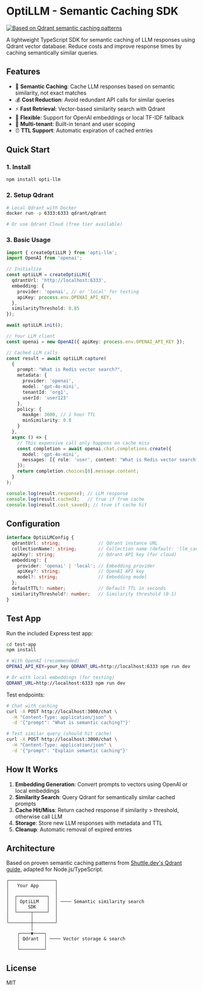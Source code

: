 # OptiLLM - Semantic Caching SDK

[![Based on Qdrant semantic caching patterns](https://img.shields.io/badge/Based%20on-Qdrant%20Semantic%20Caching-blue)](https://www.shuttle.dev/blog/2024/05/30/semantic-caching-qdrant-rust)

A lightweight TypeScript SDK for semantic caching of LLM responses using Qdrant vector database. Reduce costs and improve response times by caching semantically similar queries.

## Features

- 🚀 **Semantic Caching**: Cache LLM responses based on semantic similarity, not exact matches
- 💰 **Cost Reduction**: Avoid redundant API calls for similar queries
- ⚡ **Fast Retrieval**: Vector-based similarity search with Qdrant
- 🔧 **Flexible**: Support for OpenAI embeddings or local TF-IDF fallback
- 🏢 **Multi-tenant**: Built-in tenant and user scoping
- ⏰ **TTL Support**: Automatic expiration of cached entries

## Quick Start

### 1. Install

```bash
npm install opti-llm
```

### 2. Setup Qdrant

```bash
# Local Qdrant with Docker
docker run -p 6333:6333 qdrant/qdrant

# Or use Qdrant Cloud (free tier available)
```

### 3. Basic Usage

```typescript
import { createOptiLLM } from 'opti-llm';
import OpenAI from 'openai';

// Initialize
const optiLLM = createOptiLLM({
  qdrantUrl: 'http://localhost:6333',
  embedding: {
    provider: 'openai', // or 'local' for testing
    apiKey: process.env.OPENAI_API_KEY,
  },
  similarityThreshold: 0.85
});

await optiLLM.init();

// Your LLM client
const openai = new OpenAI({ apiKey: process.env.OPENAI_API_KEY });

// Cached LLM calls
const result = await optiLLM.capture(
  {
    prompt: "What is Redis vector search?",
    metadata: {
      provider: 'openai',
      model: 'gpt-4o-mini',
      tenantId: 'org1',
      userId: 'user123'
    },
    policy: {
      maxAge: 3600, // 1 hour TTL
      minSimilarity: 0.8
    }
  },
  async () => {
    // This expensive call only happens on cache miss
    const completion = await openai.chat.completions.create({
      model: 'gpt-4o-mini',
      messages: [{ role: 'user', content: "What is Redis vector search?" }]
    });
    return completion.choices[0].message.content;
  }
);

console.log(result.response); // LLM response
console.log(result.cached);   // true if from cache
console.log(result.cost_saved); // true if cache hit
```

## Configuration

```typescript
interface OptiLLMConfig {
  qdrantUrl: string;              // Qdrant instance URL
  collectionName?: string;        // Collection name (default: 'llm_cache')
  apiKey?: string;                // Qdrant API key (for cloud)
  embedding?: {
    provider: 'openai' | 'local'; // Embedding provider
    apiKey?: string;              // OpenAI API key
    model?: string;               // Embedding model
  };
  defaultTTL?: number;            // Default TTL in seconds
  similarityThreshold?: number;   // Similarity threshold (0-1)
}
```

## Test App

Run the included Express test app:

```bash
cd test-app
npm install

# With OpenAI (recommended)
OPENAI_API_KEY=your_key QDRANT_URL=http://localhost:6333 npm run dev

# Or with local embeddings (for testing)
QDRANT_URL=http://localhost:6333 npm run dev
```

Test endpoints:
```bash
# Chat with caching
curl -X POST http://localhost:3000/chat \
  -H "Content-Type: application/json" \
  -d '{"prompt": "What is semantic caching?"}'

# Test similar query (should hit cache)
curl -X POST http://localhost:3000/chat \
  -H "Content-Type: application/json" \
  -d '{"prompt": "Explain semantic caching"}'
```

## How It Works

1. **Embedding Generation**: Convert prompts to vectors using OpenAI or local embeddings
2. **Similarity Search**: Query Qdrant for semantically similar cached prompts
3. **Cache Hit/Miss**: Return cached response if similarity > threshold, otherwise call LLM
4. **Storage**: Store new LLM responses with metadata and TTL
5. **Cleanup**: Automatic removal of expired entries

## Architecture

Based on proven semantic caching patterns from [Shuttle.dev's Qdrant guide](https://www.shuttle.dev/blog/2024/05/30/semantic-caching-qdrant-rust), adapted for Node.js/TypeScript.

```
┌─────────────────┐
│   Your App      │
│                 │
│  ┌───────────┐  │
│  │ OptiLLM   │  │ ──── Semantic similarity search
│  │    SDK    │  │
│  └─────┬─────┘  │
│        │        │
└────────┼────────┘
         │
    ┌────▼────┐
    │ Qdrant  │ ──── Vector storage & search
    │         │
    └─────────┘
```

## License

MIT
